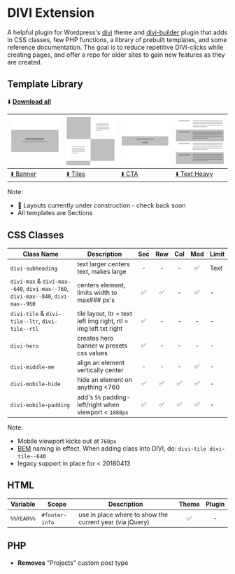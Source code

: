 # DIVI Extension

A helpful plugin for Wordpress's [divi](https://www.elegantthemes.com/gallery/divi/) theme and  [divi-builder](https://www.elegantthemes.com/plugins/divi-builder/) plugin that adds in CSS classes, few PHP functions, a library of prebuilt templates, and some reference documentation. The goal is to reduce repetitive DIVI-clicks while creating pages, and offer a repo for older sites to gain new features as they are created.

## Template Library

⬇️   **[Download all](#)**

| ![](https://raw.githubusercontent.com/davidsword/divi-extension/master/src/banner.jpg)  | ![](https://raw.githubusercontent.com/davidsword/divi-extension/master/src/tiles.jpg) | ![](https://raw.githubusercontent.com/davidsword/divi-extension/master/src/cta.jpg) | ![](https://raw.githubusercontent.com/davidsword/divi-extension/master/src/textheavy.jpg) |
| ------------- | ----- | ----- | ----- |
| [⬇️ Banner](#)  | [⬇️ Tiles](#) | [⬇️ CTA](#) | [⬇️ Text Heavy](#) |

Note:

* 🚧 Layouts currently under construction - check back soon
* All templates are Sections

## CSS Classes

| Class Name  | Description | Sec | Row | Col | Mod | Limit |
| ------------- | ----- | :-----: | :-----: | :-----: | :-----: | ----- |
| `divi-subheading`  | text larger centers text, makes large | -  | - | -  | ✅  | Text |
| `divi-max` & `divi-max--640`, `divi-max--760`, `divi-max--840`, `divi-max--960`  | centers element, limits width to max### px's | ✅  | ✅ | -  | ✅  | - |
| `divi-tile` & `divi-tile--ltr`, `divi-tile--rtl` | tile layout, ltr = text left img right, rtl = img left txt right | ✅  | - | -  | - | - |
| `divi-hero`  | creates hero banner w presets css values | ✅   | - | -  | - | - |
| `divi-middle-me`  | align an element vertically center | -  | - | -  | ✅  | - |
| `divi-mobile-hide` | hide an element on anything <760 | ✅  | ✅  | ✅  | ✅  | -  |
| `divi-mobile-padding`  | add's `5%` padding-left/right when viewport < `1080px` | ✅  | ✅  | ✅  | ✅  | - |

Note:

* Mobile viewport kicks out at `760px`
* [BEM](http://getbem.com/naming/) naming in effect. When adding class into DIVI, do: `divi-tile divi-tile--640`
* legacy support in place for < 20180413

## HTML

| Variable | Scope | Description | Theme | Plugin |
| ------------- | --- | ----- | :---: | :---: |
| `%%YEAR%%`  | `#footer-info` | use in place where to show the current year (via jQuery) | ✅  | - |

## PHP

* **Removes** "Projects" custom post type
